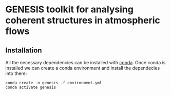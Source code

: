 # GENESIS toolkit for analysing coherent structures in atmospheric flows

## Installation

All the necessary dependencies can be installed with
[conda](https://www.anaconda.com/distribution/). Once conda is installed we can
create a conda environment and install the dependecies into there:


```
conda create -n genesis -f environment.yml
conda activate genesis
```
